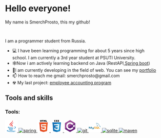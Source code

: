 <h1>Hello everyone!</h1>
	<p>My name is SmerchProsto, this my github!</p>
	<img src="https://img.itch.zone/aW1nLzE5OTQ5NTcuZ2lm/original/q4tAJu.gif" alt="">
	<p>I am a programmer student from Russia.</p>
	<ul>
		<li>💻️ I have been learning programming for about 5 years since high school. I am currently a 3rd year student at PSUTI University. </li>
		<li>🕸Now i am actively learning backend on Java (RestAPI,<a href="https://spring.io/projects/spring-boot">Spring boot</a>)</li>
		<li>💼I am currently developing in the field of web. You can see my <a href="https://smerchprosto.github.io/">portfolio</a></li>
		<li>📫 How to reach me gmail: smerchprosto@gmail.com</li>
		<li>☢ My last project: <a href="https://github.com/SmerchProsto/java-programming-course-3/tree/main/%D0%9B%D0%B0%D0%B1%D0%B0%204%2B">employee accounting program</a></li>
	</ul>
	<div>
		<h2>Tools and skills</h2>
		<h3>Tools:</h3>
		<div>
		<a href="https://www.java.com" target="_blank" rel="noreferrer"> <img src="https://raw.githubusercontent.com/devicons/devicon/master/icons/java/java-original.svg" alt="java" width="40" height="40"/> </a>
  <a href="https://spring.io/" target="_blank" rel="noreferrer"> <img src="https://www.vectorlogo.zone/logos/springio/springio-icon.svg" alt="spring" width="40" height="40"/> </a> 
  <a href="https://www.w3.org/html/" target="_blank" rel="noreferrer"> <img src="https://raw.githubusercontent.com/devicons/devicon/master/icons/html5/html5-original-wordmark.svg" alt="html5" width="40" height="40"/> </a> 
  <a href="https://www.w3schools.com/css/" target="_blank" rel="noreferrer"> <img src="https://raw.githubusercontent.com/devicons/devicon/master/icons/css3/css3-original-wordmark.svg" alt="css3" width="40" height="40"/> </a>
  <a href="https://www.w3schools.com/cs/" target="_blank" rel="noreferrer"> <img src="https://raw.githubusercontent.com/devicons/devicon/master/icons/csharp/csharp-original.svg" alt="csharp" width="40" height="40"/> </a>
  <a href="https://git-scm.com/" target="_blank" rel="noreferrer"> <img src="https://www.vectorlogo.zone/logos/git-scm/git-scm-icon.svg" alt="git" width="40" height="40"/> </a>
  <a href="https://www.mysql.com/" target="_blank" rel="noreferrer"> <img src="https://raw.githubusercontent.com/devicons/devicon/master/icons/mysql/mysql-original-wordmark.svg" alt="mysql" width="40" height="40"/> </a>
  <a href="https://www.sqlite.org/index.html" target="_blank" rel="noreferrer"> <img src="https://upload.wikimedia.org/wikipedia/commons/thumb/9/97/Sqlite-square-icon.svg/1200px-Sqlite-square-icon.svg.png" alt="sqlite" width="40" height="40"/> </a>
  <a href="https://maven.apache.org/" target="_blank" rel="noreferrer"> <img src="  https://www.svgrepo.com/show/354051/maven.svg" alt="maven" width="40" height="40"/> </a>
  </div>
	</div>
